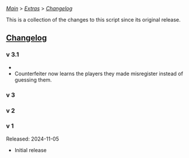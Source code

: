 [*Main*](https://github.com/PowerofMoll/Mining-Timing---A-fancreation-to-Blood-on-the-Clocktower/blob/main) > [_Extras_](https://github.com/PowerofMoll/Mining-Timing---A-fancreation-to-Blood-on-the-Clocktower/blob/main/Extras) > [_Changelog_](https://github.com/PowerofMoll/Mining-Timing---A-fancreation-to-Blood-on-the-Clocktower/blob/main/Extras/Changelog)

This is a collection of the changes to this script since its original release.

## [Changelog](https://github.com/PowerofMoll/Mining-Timing---A-fancreation-to-Blood-on-the-Clocktower/edit/main/Changelog/README.md)

### v 3.1
- 
- Counterfeiter now learns the players they made misregister instead of guessing them.

### v 3

### v 2

### v 1
Released: 2024-11-05
- Initial release

